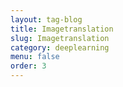 ```yaml
---
layout: tag-blog
title: Imagetranslation
slug: Imagetranslation
category: deeplearning
menu: false
order: 3
---
```


